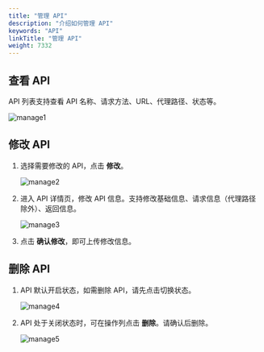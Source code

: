 ```yaml
---
title: "管理 API"
description: "介绍如何管理 API"
keywords: "API"
linkTitle: "管理 API"
weight: 7332
---
```


## 查看 API

API 列表支持查看 API 名称、请求方法、URL、代理路径、状态等。

![manage1](https://raw.githubusercontent.com/quanxiang-cloud/website/main/static/images/zh/docs/api/proxy/create_api/manage1.png)

## 修改 API

1. 选择需要修改的 API，点击 **修改**。

   ![manage2](https://raw.githubusercontent.com/quanxiang-cloud/website/main/static/images/zh/docs/api/proxy/create_api/manage2.png)

2. 进入 API 详情页，修改 API 信息。支持修改基础信息、请求信息（代理路径除外）、返回信息。

   ![manage3](https://raw.githubusercontent.com/quanxiang-cloud/website/main/static/images/zh/docs/api/proxy/create_api/manage3.png)

3. 点击 **确认修改**，即可上传修改信息。

## 删除 API

1. API 默认开启状态，如需删除 API，请先点击切换状态。

   ![manage4](https://raw.githubusercontent.com/quanxiang-cloud/website/main/static/images/zh/docs/api/proxy/create_api/manage4.png)

2. API 处于关闭状态时，可在操作列点击 **删除**。请确认后删除。

   ![manage5](https://raw.githubusercontent.com/quanxiang-cloud/website/main/static/images/zh/docs/api/proxy/create_api/manage5.png)

